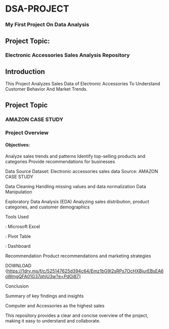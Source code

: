 # DSA-PROJECT
### My First Project On Data Analysis 
## Project Topic:
### Electronic Accessories Sales Analysis Repository
## Introduction

This Project Analyzes Sales Data of Electronic Accessories To Understand Customer Behavior And Market Trends.

## Project Topic
### AMAZON CASE STUDY


### Project Overview

#### Objectives:
 Analyze sales trends and patterns
 Identify top-selling products and categories
 Provide recommendations for businesses

 Data Source
 Dataset: Electronic accessories sales data
 Source: AMAZON CASE STUDY

Data Cleaning
 Handling missing values and data normalization
 Data Manipulation

 Exploratory Data Analysis (EDA)
 Analyzing sales distribution, product categories, and    customer demographics

 Tools Used

 
 : Microsoft Excel 
 
 : Pivot Table 
 
 : Dashboard 
 

 Recommendation
 Product recommendations and marketing strategies


 DOWNLOAD {https://1drv.ms/f/c/525147625d394c64/Emz1bG9l2sRPs7OcHXBjurEBsEA6oWmgQFA01G37qhjU3w?e=PdOi87}





 Conclusion
 
 Summary of key findings and insights

 Computer and Accessories as the highest sales

 



This repository provides a clear and concise overview of the project, making it easy to understand and collaborate.
